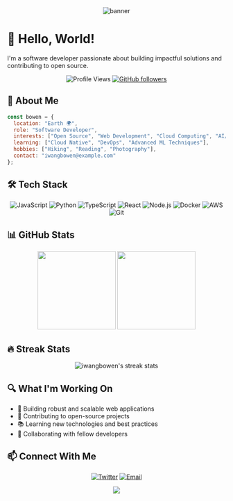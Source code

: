 <div align="center">
  <img src="https://capsule-render.vercel.app/api?type=waving&color=gradient&height=200&section=header&text=Bowen%20Wang&fontSize=70&fontAlignY=35&animation=twinkling" alt="banner"/>
</div>

# 👋 Hello, World!

I'm a software developer passionate about building impactful solutions and contributing to open source.

<div align="center">
  
  ![Profile Views](https://komarev.com/ghpvc/?username=iwangbowen&color=blueviolet)
  [![GitHub followers](https://img.shields.io/github/followers/iwangbowen?label=Follow&style=social)](https://github.com/iwangbowen)
  
</div>

## 💫 About Me

```javascript
const bowen = {
  location: "Earth 🌍",
  role: "Software Developer",
  interests: ["Open Source", "Web Development", "Cloud Computing", "AI/ML"],
  learning: ["Cloud Native", "DevOps", "Advanced ML Techniques"],
  hobbies: ["Hiking", "Reading", "Photography"],
  contact: "iwangbowen@example.com"
};
```

## 🛠️ Tech Stack

<div align="center">
  
  ![JavaScript](https://img.shields.io/badge/-JavaScript-F7DF1E?style=flat-square&logo=javascript&logoColor=black)
  ![Python](https://img.shields.io/badge/-Python-3776AB?style=flat-square&logo=python&logoColor=white)
  ![TypeScript](https://img.shields.io/badge/-TypeScript-3178C6?style=flat-square&logo=typescript&logoColor=white)
  ![React](https://img.shields.io/badge/-React-61DAFB?style=flat-square&logo=react&logoColor=black)
  ![Node.js](https://img.shields.io/badge/-Node.js-339933?style=flat-square&logo=node.js&logoColor=white)
  ![Docker](https://img.shields.io/badge/-Docker-2496ED?style=flat-square&logo=docker&logoColor=white)
  ![AWS](https://img.shields.io/badge/-AWS-232F3E?style=flat-square&logo=amazon-aws&logoColor=white)
  ![Git](https://img.shields.io/badge/-Git-F05032?style=flat-square&logo=git&logoColor=white)
  
</div>

## 📊 GitHub Stats

<div align="center">
  <img height="180em" src="https://github-readme-stats.vercel.app/api?username=iwangbowen&show_icons=true&theme=tokyonight&include_all_commits=true&count_private=true"/>
  <img height="180em" src="https://github-readme-stats.vercel.app/api/top-langs/?username=iwangbowen&layout=compact&langs_count=7&theme=tokyonight"/>
</div>

## 🔥 Streak Stats

<div align="center">
  <img src="https://github-readme-streak-stats.herokuapp.com/?user=iwangbowen&theme=tokyonight" alt="iwangbowen's streak stats"/>
</div>

## 🔍 What I'm Working On

- 🚀 Building robust and scalable web applications
- 🌱 Contributing to open-source projects
- 📚 Learning new technologies and best practices
- 🤝 Collaborating with fellow developers

## 📫 Connect With Me

<div align="center">
  
  [![Twitter](https://img.shields.io/badge/Twitter-1DA1F2?style=for-the-badge&logo=twitter&logoColor=white)](https://twitter.com/iwangbowen)
  [![Email](https://img.shields.io/badge/Email-D14836?style=for-the-badge&logo=gmail&logoColor=white)](mailto:iwangbowen@gmail.com)
  
</div>

<div align="center">
  <img src="https://capsule-render.vercel.app/api?type=waving&color=gradient&height=100&section=footer" />
</div>
